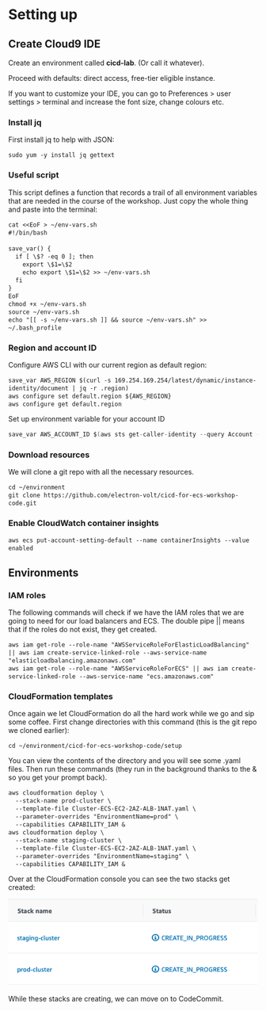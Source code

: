 # Setting up

## Create Cloud9 IDE

Create an environment called **cicd-lab**. (Or call it whatever).

Proceed with defaults: direct access, free-tier eligible instance.&#x20;

If you want to customize your IDE, you can go to Preferences > user settings > terminal and increase the font size, change colours etc. &#x20;

### Install jq

First install jq to help with JSON:

```
sudo yum -y install jq gettext
```

### Useful script

This script defines a function that records a trail of all environment variables that are needed in the course of the workshop. Just copy the whole thing and paste into the terminal:

```clike
cat <<EoF > ~/env-vars.sh
#!/bin/bash

save_var() {
  if [ \$? -eq 0 ]; then
    export \$1=\$2
    echo export \$1=\$2 >> ~/env-vars.sh
  fi
}
EoF
chmod +x ~/env-vars.sh
source ~/env-vars.sh
echo "[[ -s ~/env-vars.sh ]] && source ~/env-vars.sh" >> ~/.bash_profile

```

### Region and account ID

Configure AWS CLI with our current region as default region:

```
save_var AWS_REGION $(curl -s 169.254.169.254/latest/dynamic/instance-identity/document | jq -r .region) 
aws configure set default.region ${AWS_REGION} 
aws configure get default.region
```

Set up environment variable for your account ID

```c
save_var AWS_ACCOUNT_ID $(aws sts get-caller-identity --query Account --output text)
```

### Download resources

We will clone a git repo with all the necessary resources.&#x20;

```
cd ~/environment 
git clone https://github.com/electron-volt/cicd-for-ecs-workshop-code.git
```

### Enable CloudWatch container insights

```
aws ecs put-account-setting-default --name containerInsights --value enabled
```

## Environments&#x20;

### IAM roles

The following commands will check if we have the IAM roles that we are going to need for our load balancers and ECS. The double pipe || means that if the roles do not exist, they get created.&#x20;

```
aws iam get-role --role-name "AWSServiceRoleForElasticLoadBalancing" || aws iam create-service-linked-role --aws-service-name "elasticloadbalancing.amazonaws.com"
aws iam get-role --role-name "AWSServiceRoleForECS" || aws iam create-service-linked-role --aws-service-name "ecs.amazonaws.com"
```

### CloudFormation templates

Once again we let CloudFormation do all the hard work while we go and sip some coffee. First change directories with this command (this is the git repo we cloned earlier):

```
cd ~/environment/cicd-for-ecs-workshop-code/setup 
```

You can view the contents of the directory and you will see some .yaml files. Then run these commands (they run in the background thanks to the & so you get your prompt back).&#x20;

```
aws cloudformation deploy \
  --stack-name prod-cluster \
  --template-file Cluster-ECS-EC2-2AZ-ALB-1NAT.yaml \
  --parameter-overrides "EnvironmentName=prod" \
  --capabilities CAPABILITY_IAM &
aws cloudformation deploy \
  --stack-name staging-cluster \
  --template-file Cluster-ECS-EC2-2AZ-ALB-1NAT.yaml \
  --parameter-overrides "EnvironmentName=staging" \
  --capabilities CAPABILITY_IAM &  
```

Over at the CloudFormation console you can see the two stacks get created:

![CF stacks](<../../.gitbook/assets/image (392).png>)

While these stacks are creating, we can move on to CodeCommit.&#x20;
